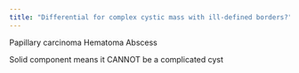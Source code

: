```yaml
---
title: "Differential for complex cystic mass with ill-defined borders?"
---
```

Papillary carcinoma
Hematoma
Abscess

Solid component means it CANNOT be a complicated cyst


